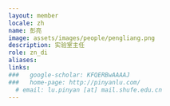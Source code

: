 ```yaml
---
layout: member
locale: zh
name: 彭亮
image: assets/images/people/pengliang.png
description: 实验室主任
role: zn_di
aliases:
links:
###   google-scholar: KFQERBwAAAAJ
###   home-page: http://pinyanlu.com/
  # email: lu.pinyan [at] mail.shufe.edu.cn
---
```

